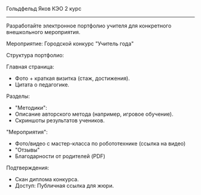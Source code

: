 Гольдфельд Яков КЭО 2 курс
_______________________________

Разработайте электронное портфолио учителя для конкретного внешкольного мероприятия.

Мероприятие: Городской конкурс "Учитель года"

Структура портфолио:

Главная страница:
* Фото + краткая визитка (стаж, достижения).
* Цитата о педагогике.

Разделы:
* "Методики":
* Описание авторского метода (например, игровое обучение).
* Скриншоты результатов учеников.

"Мероприятия":
* Фото/видео с мастер-класса по робототехнике (ссылка на видео)
* "Отзывы"
* Благодарности от родителей (PDF)

Подтверждения:
* Скан диплома конкурса.
* Доступ: Публичная ссылка для жюри.
